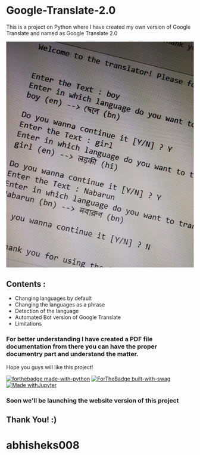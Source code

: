 # Google-Translate-2.0
This is a project on Python where I have created my own version of Google Translate and named as Google Translate 2.0

<img src = "photo_2020-10-16_19-56-37.jpg" >

## Contents :
- Changing languages by default
- Changing the languages as a phrase
- Detection of the language
- Automated Bot version of Google Translate
- Limitations

### For better understanding I have created a PDF file documentation from there you can have the proper documentry part and understand the matter. 

Hope you guys will like this project!

[![forthebadge made-with-python](http://ForTheBadge.com/images/badges/made-with-python.svg)](https://www.python.org/)  [![ForTheBadge built-with-swag](http://ForTheBadge.com/images/badges/built-with-swag.svg)](https://GitHub.com/Naereen/)  [![Made withJupyter](https://img.shields.io/badge/Made%20with-Jupyter-orange?style=for-the-badge&logo=Jupyter)](https://jupyter.org/try)

### Soon we'll be launching the website version of this project

## Thank You! :)

# abhisheks008
